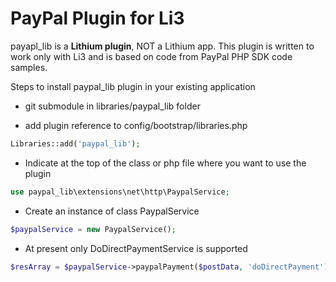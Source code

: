 # PayPal Plugin for Li3

payapl_lib is a **Lithium plugin**, NOT a Lithium app. This plugin is written to work only with Li3 and is based on code from PayPal PHP SDK code samples.

Steps to install paypal_lib plugin in your existing application

* git submodule in libraries/paypal_lib folder

* add plugin reference to config/bootstrap/libraries.php

```php
Libraries::add('paypal_lib');
```

* Indicate at the top of the class or php file where you want to use the plugin

```php
use paypal_lib\extensions\net\http\PaypalService;
```

* Create an instance of class PaypalService

```php
$paypalService = new PaypalService();
```

* At present only DoDirectPaymentService is supported

```php
$resArray = $paypalService->paypalPayment($postData, 'doDirectPayment');
```
